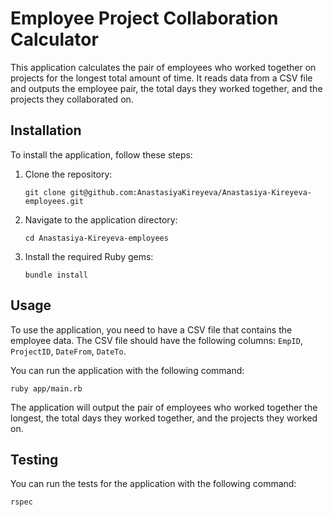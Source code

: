 # Employee Project Collaboration Calculator

This application calculates the pair of employees who worked together on projects for the longest total amount of time. It reads data from a CSV file and outputs the employee pair, the total days they worked together, and the projects they collaborated on.

## Installation

To install the application, follow these steps:

1. Clone the repository:
   ```
   git clone git@github.com:AnastasiyaKireyeva/Anastasiya-Kireyeva-employees.git
   ```
2. Navigate to the application directory:
   ```
   cd Anastasiya-Kireyeva-employees
   ```
3. Install the required Ruby gems:
   ```
   bundle install
   ```

## Usage

To use the application, you need to have a CSV file that contains the employee data. The CSV file should have the following columns: `EmpID`, `ProjectID`, `DateFrom`, `DateTo`.

You can run the application with the following command:

```
ruby app/main.rb
```

The application will output the pair of employees who worked together the longest, the total days they worked together, and the projects they worked on.

## Testing

You can run the tests for the application with the following command:

```
rspec
```
